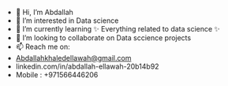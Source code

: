 - 👋 Hi, I’m Abdallah
- 👀 I’m interested in Data science
- 🌱 I’m currently learning ✨ Everything related to data science ✨
- 💞️ I’m looking to collaborate on Data sccience projects 
- 📫 Reach me on:
-  Abdallahkhaledellawah@gmail.com
- linkedin.com/in/abdallah-ellawah-20b14b92
- Mobile : +971566446206

<!---
Aellawah/Aellawah is a ✨ special ✨ repository because its `README.md` (this file) appears on your GitHub profile.
You can click the Preview link to take a look at your changes.
--->
